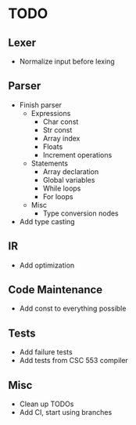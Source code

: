 # TODO

## Lexer
- Normalize input before lexing

## Parser
- Finish parser
    - Expressions
        - Char const
        - Str const
        - Array index
        - Floats
        - Increment operations
    - Statements
        - Array declaration
        - Global variables
        - While loops
        - For loops
    - Misc
        - Type conversion nodes
- Add type casting

## IR
- Add optimization

## Code Maintenance
- Add const to everything possible

## Tests
- Add failure tests
- Add tests from CSC 553 compiler

## Misc
- Clean up TODOs
- Add CI, start using branches